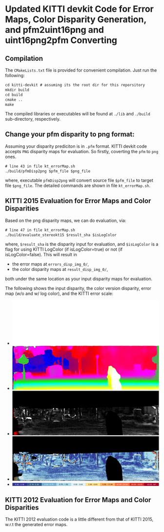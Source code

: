 # Updated KITTI devkit Code for Error Maps, Color Disparity Generation, and pfm2uint16png and uint16png2pfm Converting

## Compilation

The `CMakeLists.txt` file is provided for convenient compilation. Just run the following:

```
cd kitti-devkit # assuming its the root dir for this reporsitory
mkdir build
cd build
cmake ..
make
```

The compiled libraries or executables will be found at `./lib` and `./build` sub-directory, respectively.

## Change your pfm disparity to png format:

Assuming your disparity prediciton is in `.pfm` format. KITTI devkit code accepts `PNG` disparity maps for evaluation. So firstly, coverting the `pfm` to `png` ones.

```
# line 43 in file kt_errorMap.sh
./build/pfmDisp2png $pfm_file $png_file
```

where, executable `pfmDisp2png` will convert source file `$pfm_file` to target file `$png_file`. The detailed commands are shown in file `kt_errorMap.sh`.

## KITTI 2015 Evaluation for Error Maps and Color Disparities

Based on the png disparity maps, we can do evaluation, via:

```
# line 47 in file kt_errorMap.sh
./build/evaluate_stereokt15 $result_sha $isLogColor
```

where, `$result_sha` is the disparity input for evaluation, and `$isLogColor` is a flag for using KITTI LogColor (if isLogColor=true) or not (if isLogColor=false).
This will result in 
- the error maps at `errors_disp_img_0/`,
- the color disparity maps at `result_disp_img_0/`,

both under the same location as your input disparity maps for evaluation.

The following shows the input disparity, the color version disparity, error map (w/o and w/ log color), and the KITTI error scale:

- ![disp-input](./imgs/kt15_000002_10_input.png)
- ![disp-color](./imgs/kt15_000002_10_color.png)
- ![disp-err](./imgs/kt15_000002_10_errorMap.png)
- ![disp-err](./imgs/kt15_000002_10_logcolorErrorMap.png)
- ![err-scale](./imgs/kitti_scale.png)

## KITTI 2012 Evaluation for Error Maps and Color Disparities 

The KITTI 2012 evaluation code is a little different from that of KITTI 2015, w.r.t the generated error maps. 


